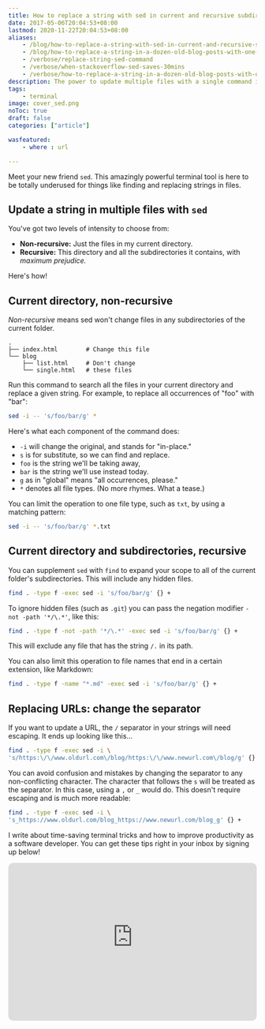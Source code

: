 ```yaml
---
title: How to replace a string with sed in current and recursive subdirectories
date: 2017-05-06T20:04:53+08:00
lastmod: 2020-11-22T20:04:53+08:00
aliases:
    - /blog/how-to-replace-a-string-with-sed-in-current-and-recursive-subdirectories/
    - /blog/how-to-replace-a-string-in-a-dozen-old-blog-posts-with-one-sed-terminal-command/
    - /verbose/replace-string-sed-command
    - /verbose/when-stackoverflow-sed-saves-30mins
    - /verbose/how-to-replace-a-string-in-a-dozen-old-blog-posts-with-one-sed-terminal-command
description: The power to update multiple files with a single command in your terminal.
tags:
    - terminal
image: cover_sed.png
noToc: true
draft: false
categories: ["article"]

wasfeatured:
    - where : url

---
```


Meet your new friend `sed`. This amazingly powerful terminal tool is here to be totally underused for things like finding and replacing strings in files.

## Update a string in multiple files with `sed`

You've got two levels of intensity to choose from:

- **Non-recursive:** Just the files in my current directory.
- **Recursive:** This directory and all the subdirectories it contains, with *maximum prejudice.*

Here's how!

## Current directory, non-recursive

*Non-recursive* means sed won't change files in any subdirectories of the current folder.

```text
.
├── index.html        # Change this file
└── blog
    ├── list.html     # Don't change
    └── single.html   # these files
```

Run this command to search all the files in your current directory and replace a given string. For example, to replace all occurrences of "foo" with "bar":

```sh
sed -i -- 's/foo/bar/g' *
```

Here's what each component of the command does:

- `-i` will change the original, and stands for "in-place."
- `s` is for substitute, so we can find and replace.
- `foo` is the string we'll be taking away,
- `bar` is the string we'll use instead today.
- `g` as in "global" means "all occurrences, please."
- `*` denotes all file types. (No more rhymes. What a tease.)

You can limit the operation to one file type, such as `txt`, by using a matching pattern:

```sh
sed -i -- 's/foo/bar/g' *.txt
```

## Current directory and subdirectories, recursive

You can supplement `sed` with `find` to expand your scope to all of the current folder's subdirectories. This will include any hidden files.

```sh
find . -type f -exec sed -i 's/foo/bar/g' {} +
```

To ignore hidden files (such as `.git`) you can pass the negation modifier `-not -path '*/\.*'`, like this:

```sh
find . -type f -not -path '*/\.*' -exec sed -i 's/foo/bar/g' {} +
```

This will exclude any file that has the string `/.` in its path.

You can also limit this operation to file names that end in a certain extension, like Markdown:

```sh
find . -type f -name "*.md" -exec sed -i 's/foo/bar/g' {} +
```

## Replacing URLs: change the separator

If you want to update a URL, the `/` separator in your strings will need escaping. It ends up looking like this...

```sh
find . -type f -exec sed -i \
's/https:\/\/www.oldurl.com\/blog/https:\/\/www.newurl.com\/blog/g' {} +
```

You can avoid confusion and mistakes by changing the separator to any non-conflicting character. The character that follows the `s` will be treated as the separator. In this case, using a `,` or `_` would do. This doesn't require escaping and is much more readable:

```sh
find . -type f -exec sed -i \
's_https://www.oldurl.com/blog_https://www.newurl.com/blog_g' {} +
```

I write about time-saving terminal tricks and how to improve productivity as a software developer. You can get these tips right in your inbox by signing up below!

<div class="form-container centered" id="subscribe">
<iframe src="https://victoriadrake.substack.com/embed" width="100%" height="320" style="border:none;border-radius:10px;margin:0 auto;background:transparent !important;" frameborder="0" scrolling="no"></iframe>
</div>
